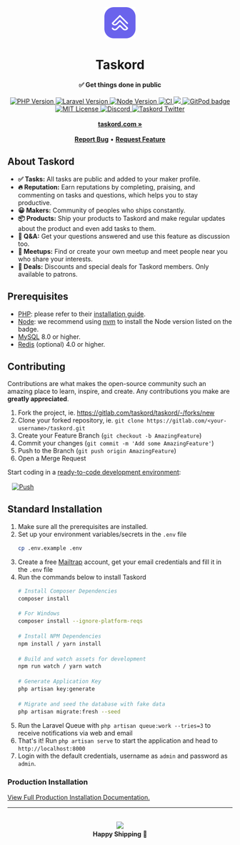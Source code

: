 <div align="center">
    <p><img src="public/images/logo.svg" height="70" alt="Taskord Logo"></p>
    <h1>Taskord</h1>
    <strong>✅ Get things done in public</strong>
</div>
<br>
<div align="center">
    <a href="https://www.php.net">
        <img src="https://img.shields.io/badge/PHP-v8.0-blue.svg?logo=php" alt="PHP Version">
    </a>
    <a href="http://laravel.com">
        <img src="https://img.shields.io/badge/Laravel-v8.x-important.svg?logo=laravel&longCache=true" alt="Laravel Version">
    </a>
    <a href="https://nodejs.org">
        <img src="https://img.shields.io/badge/Node-v14.x-brightgreen.svg?logo=node.js&longCache=true" alt="Node Version">
    </a>
    <a href="https://gitlab.com/taskord/taskord/-/commits/main">
        <img src="https://gitlab.com/taskord/taskord/badges/main/pipeline.svg" alt="CI">
    </a>
    <a href="https://www.codacy.com/gl/taskord/taskord/dashboard">
        <img src="https://app.codacy.com/project/badge/Grade/346b75b6fa564e16958cc7b6c1b5ce2a"/>
    </a>
    <a href="https://gitpod.io/#https://gitlab.com/taskord/taskord" alt="Codacy">
        <img src="https://img.shields.io/badge/setup-automated-blue?logo=gitpod" alt="GitPod badge">
    </a>
    <a href="LICENSE">
        <img src="https://img.shields.io/badge/license-GNU%20AGPLv3-green?longCache=true" alt="MIT License">
    </a>
    <a href="https://discord.gg/9M4Q65b">
        <img src="https://img.shields.io/discord/742712073670230026.svg?label=&logo=discord&logoColor=ffffff&color=7389D8&labelColor=6A7EC2" alt="Discord">
    </a>
    <a href="https://twitter.com/taskord">
        <img src="https://img.shields.io/twitter/follow/taskord?label=Follow&style=social" alt="Taskord Twitter">
    </a>
</div>
<div align="center">
    <br>
    <a href="https://taskord.com"><b>taskord.com »</b></a>
    <br><br>
    <a href="https://gitlab.com/taskord/taskord/-/issues/new"><b>Report Bug</b></a>
    •
    <a href="https://gitlab.com/taskord/taskord/-/issues/new"><b>Request Feature</b></a>
</div>

## About Taskord

- **✅ Tasks:** All tasks are public and added to your maker profile.
- **🔥 Reputation:** Earn reputations by completing, praising, and commenting on tasks and questions, which helps you to stay productive.
- **😀 Makers:** Community of peoples who ships constantly.
- **📦 Products:** Ship your products to Taskord and make regular updates about the product and even add tasks to them.
- **💬 Q&A:** Get your questions answered and use this feature as discussion too.
- **🤝 Meetups:** Find or create your own meetup and meet people near you who share your interests.
- **🎁 Deals:** Discounts and special deals for Taskord members. Only available to patrons.

## Prerequisites

- [PHP](https://www.php.net): please refer to their [installation guide](https://www.php.net/manual/en/install.php).
- [Node](https://nodejs.org): we recommend using [nvm](https://github.com/nvm-sh/nvm) to install the Node version listed on the badge.
- [MySQL](http://www.mysql.com) 8.0 or higher.
- [Redis](https://redis.io) (optional) 4.0 or higher.

## Contributing

Contributions are what makes the open-source community such an amazing place to learn, inspire, and create. Any contributions you make are **greatly appreciated**.

1. Fork the project, ie. https://gitlab.com/taskord/taskord/-/forks/new
2. Clone your forked repository, ie. `git clone https://gitlab.com/<your-username>/taskord.git`
3. Create your Feature Branch (`git checkout -b AmazingFeature`)
4. Commit your changes (`git commit -m 'Add some AmazingFeature'`)
5. Push to the Branch (`git push origin AmazingFeature`)
6. Open a Merge Request

Start coding in a [ready-to-code development environment](https://www.gitpod.io):

<a href="https://gitpod.io/#https://gitlab.com/taskord/taskord" style="padding: 10px;">
    <img src="https://gitpod.io/button/open-in-gitpod.svg" width="150" alt="Push" align="center">
</a>

## Standard Installation

1. Make sure all the prerequisites are installed.
2. Set up your environment variables/secrets in the `.env` file
    ```sh
    cp .env.example .env
    ```
3. Create a free [Mailtrap](https://mailtrap.io) account, get your email credentials and fill it in the `.env` file
4. Run the commands below to install Taskord
    ```sh
    # Install Composer Dependencies
    composer install

    # For Windows
    composer install --ignore-platform-reqs

    # Install NPM Dependencies
    npm install / yarn install

    # Build and watch assets for development
    npm run watch / yarn watch

    # Generate Application Key
    php artisan key:generate

    # Migrate and seed the database with fake data
    php artisan migrate:fresh --seed
    ```
5. Run the Laravel Queue with `php artisan queue:work --tries=3` to receive notifications via web and email
6. That's it! Run `php artisan serve` to start the application and head to `http://localhost:8000`
7. Login with the default credentials, username as `admin` and password as `admin`.

### Production Installation

[View Full Production Installation Documentation.](/docs/installation.md)

-----

<br>

<div align="center">
    <img width="250px" src="https://i.imgur.com/yVtUpZa.gif">
    <br>
    <strong>Happy Shipping</strong> 🚀
</div>
